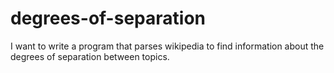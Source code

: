 # degrees-of-separation
I want to write a program that parses wikipedia to find information about the degrees of separation between topics.
